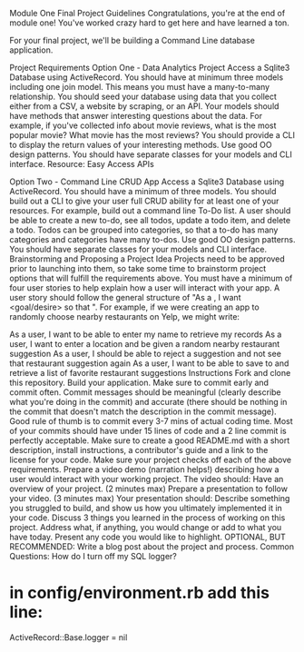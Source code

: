 Module One Final Project Guidelines
Congratulations, you're at the end of module one! You've worked crazy hard to get here and have learned a ton.

For your final project, we'll be building a Command Line database application.

Project Requirements
Option One - Data Analytics Project
Access a Sqlite3 Database using ActiveRecord.
You should have at minimum three models including one join model. This means you must have a many-to-many relationship.
You should seed your database using data that you collect either from a CSV, a website by scraping, or an API.
Your models should have methods that answer interesting questions about the data. For example, if you've collected info about movie reviews, what is the most popular movie? What movie has the most reviews?
You should provide a CLI to display the return values of your interesting methods.
Use good OO design patterns. You should have separate classes for your models and CLI interface.
Resource: Easy Access APIs

Option Two - Command Line CRUD App
Access a Sqlite3 Database using ActiveRecord.
You should have a minimum of three models.
You should build out a CLI to give your user full CRUD ability for at least one of your resources. For example, build out a command line To-Do list. A user should be able to create a new to-do, see all todos, update a todo item, and delete a todo. Todos can be grouped into categories, so that a to-do has many categories and categories have many to-dos.
Use good OO design patterns. You should have separate classes for your models and CLI interface.
Brainstorming and Proposing a Project Idea
Projects need to be approved prior to launching into them, so take some time to brainstorm project options that will fulfill the requirements above. You must have a minimum of four user stories to help explain how a user will interact with your app. A user story should follow the general structure of "As a <role>, I want <goal/desire> so that <benefit>". For example, if we were creating an app to randomly choose nearby restaurants on Yelp, we might write:

As a user, I want to be able to enter my name to retrieve my records
As a user, I want to enter a location and be given a random nearby restaurant suggestion
As a user, I should be able to reject a suggestion and not see that restaurant suggestion again
As a user, I want to be able to save to and retrieve a list of favorite restaurant suggestions
Instructions
Fork and clone this repository.
Build your application. Make sure to commit early and commit often. Commit messages should be meaningful (clearly describe what you're doing in the commit) and accurate (there should be nothing in the commit that doesn't match the description in the commit message). Good rule of thumb is to commit every 3-7 mins of actual coding time. Most of your commits should have under 15 lines of code and a 2 line commit is perfectly acceptable.
Make sure to create a good README.md with a short description, install instructions, a contributor's guide and a link to the license for your code.
Make sure your project checks off each of the above requirements.
Prepare a video demo (narration helps!) describing how a user would interact with your working project.
The video should:
Have an overview of your project. (2 minutes max)
Prepare a presentation to follow your video. (3 minutes max)
Your presentation should:
Describe something you struggled to build, and show us how you ultimately implemented it in your code.
Discuss 3 things you learned in the process of working on this project.
Address what, if anything, you would change or add to what you have today.
Present any code you would like to highlight.
OPTIONAL, BUT RECOMMENDED: Write a blog post about the project and process.
Common Questions:
How do I turn off my SQL logger?
# in config/environment.rb add this line:
ActiveRecord::Base.logger = nil
